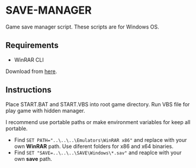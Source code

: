 # SAVE-MANAGER
Game save manager script. These scripts are for Windows OS.

## Requirements
- WinRAR CLI

Download from [here](https://www.rarlab.com/download.htm).

## Instructions
Place START.BAT and START.VBS into root game directory. Run VBS file for play game with hidden manager.

I recommend use portable paths or make environment variables for keep all portable.

- Find `SET PATH="..\..\..\Emulators\WinRAR x86"` and replace with your own **WinRAR** path. Use diferent folders for x86 and x64 binaries.
- Find `SET "SAVE=..\..\..\SAVE\Windows\*.sav"` and reaplce with your own **save** path.

